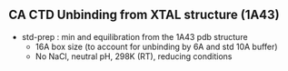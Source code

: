 ## CA CTD Unbinding from XTAL structure (1A43)

* std-prep : min and equilibration from the 1A43 pdb structure
    * 16A box size (to account for unbinding by 6A and std 10A buffer)
    * No NaCl, neutral pH, 298K (RT), reducing conditions
